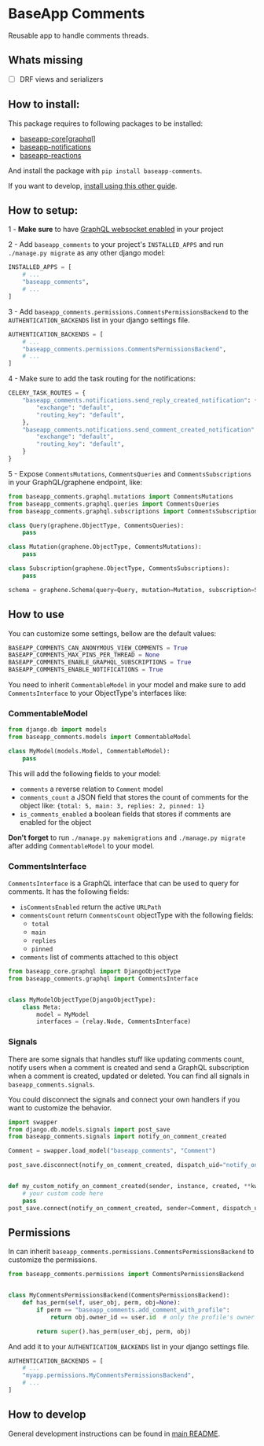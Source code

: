 # BaseApp Comments

Reusable app to handle comments threads.

## Whats missing

- [ ] DRF views and serializers

## How to install:

This package requires to following packages to be installed:

- [baseapp-core\[graphql\]](../baseapp-core/baseapp_core/graphql/README.md)
- [baseapp-notifications](../baseapp-notifications/README.md)
- [baseapp-reactions](../baseapp-reactions/README.md)

And install the package with `pip install baseapp-comments`.

If you want to develop, [install using this other guide](#how-to-develop).

## How to setup:

1 - **Make sure** to have [GraphQL websocket enabled](../baseapp-core/baseapp_core/graphql/README.md#enable-websockets) in your project

2 - Add `baseapp_comments` to your project's `INSTALLED_APPS` and run `./manage.py migrate` as any other django model:

```python
INSTALLED_APPS = [
    # ...
    "baseapp_comments",
    # ...
]
```

3 - Add `baseapp_comments.permissions.CommentsPermissionsBackend` to the `AUTHENTICATION_BACKENDS` list in your django settings file.

```python
AUTHENTICATION_BACKENDS = [
    # ...
    "baseapp_comments.permissions.CommentsPermissionsBackend",
    # ...
]
```

4 - Make sure to add the task routing for the notifications:

```python
CELERY_TASK_ROUTES = {
    "baseapp_comments.notifications.send_reply_created_notification": {
        "exchange": "default",
        "routing_key": "default",
    },
    "baseapp_comments.notifications.send_comment_created_notification": {
        "exchange": "default",
        "routing_key": "default",
    }
}
```

5 - Expose `CommentsMutations`, `CommentsQueries` and `CommentsSubscriptions` in your GraphQL/graphene endpoint, like:

```python
from baseapp_comments.graphql.mutations import CommentsMutations
from baseapp_comments.graphql.queries import CommentsQueries
from baseapp_comments.graphql.subscriptions import CommentsSubscriptions

class Query(graphene.ObjectType, CommentsQueries):
    pass

class Mutation(graphene.ObjectType, CommentsMutations):
    pass

class Subscription(graphene.ObjectType, CommentsSubscriptions):
    pass

schema = graphene.Schema(query=Query, mutation=Mutation, subscription=Subscription)
```

## How to use

You can customize some settings, bellow are the default values:

```python
BASEAPP_COMMENTS_CAN_ANONYMOUS_VIEW_COMMENTS = True
BASEAPP_COMMENTS_MAX_PINS_PER_THREAD = None
BASEAPP_COMMENTS_ENABLE_GRAPHQL_SUBSCRIPTIONS = True
BASEAPP_COMMENTS_ENABLE_NOTIFICATIONS = True
```

You need to inherit `CommentableModel` in your model and make sure to add `CommentsInterface` to your ObjectType's interfaces like:

### CommentableModel

```python
from django.db import models
from baseapp_comments.models import CommentableModel

class MyModel(models.Model, CommentableModel):
    pass
```

This will add the following fields to your model:

- `comments` a reverse relation to `Comment` model
- `comments_count` a JSON field that stores the count of comments for the object like: `{total: 5, main: 3, replies: 2, pinned: 1}`
- `is_comments_enabled` a boolean fields that stores if comments are enabled for the object

**Don't forget** to run `./manage.py makemigrations` and `./manage.py migrate` after adding `CommentableModel` to your model.

### CommentsInterface

`CommentsInterface` is a GraphQL interface that can be used to query for comments. It has the following fields:

- `isCommentsEnabled` return the active `URLPath`
- `commentsCount` return `CommentsCount` objectType with the following fields:
    - `total`
    - `main`
    - `replies`
    - `pinned`
- `comments` list of comments attached to this object

```python
from baseapp_core.graphql import DjangoObjectType
from baseapp_comments.graphql import CommentsInterface


class MyModelObjectType(DjangoObjectType):
    class Meta:
        model = MyModel
        interfaces = (relay.Node, CommentsInterface)

```

### Signals

There are some signals that handles stuff like updating comments count, notify users when a comment is created and send a GraphQL subscription when a comment is created, updated or deleted. You can find all signals in `baseapp_comments.signals`.

You could disconnect the signals and connect your own handlers if you want to customize the behavior.

```python
import swapper
from django.db.models.signals import post_save
from baseapp_comments.signals import notify_on_comment_created

Comment = swapper.load_model("baseapp_comments", "Comment")

post_save.disconnect(notify_on_comment_created, dispatch_uid="notify_on_comment_created")


def my_custom_notify_on_comment_created(sender, instance, created, **kwargs):
    # your custom code here
    pass
post_save.connect(notify_on_comment_created, sender=Comment, dispatch_uid="notify_on_comment_created")
```

## Permissions

In can inherit `baseapp_comments.permissions.CommentsPermissionsBackend` to customize the permissions.

```python
from baseapp_comments.permissions import CommentsPermissionsBackend


class MyCommentsPermissionsBackend(CommentsPermissionsBackend):
    def has_perm(self, user_obj, perm, obj=None):
        if perm == "baseapp_comments.add_comment_with_profile":
            return obj.owner_id == user.id  # only the profile's owner can use

        return super().has_perm(user_obj, perm, obj)
```

And add it to your `AUTHENTICATION_BACKENDS` list in your django settings file.

```python
AUTHENTICATION_BACKENDS = [
    # ...
    "myapp.permissions.MyCommentsPermissionsBackend",
    # ...
]

```

## How to develop

General development instructions can be found in [main README](..#how-to-develop).
